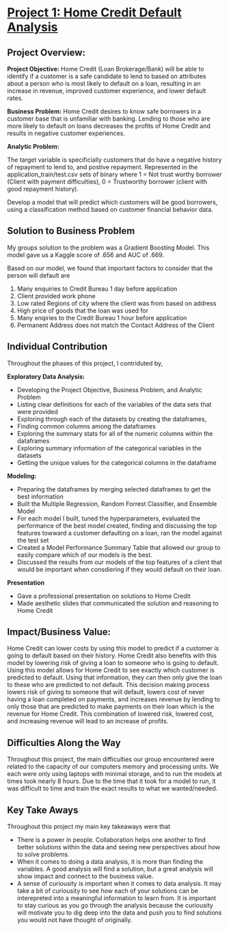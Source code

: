 
# [Project 1: Home Credit Default Analysis](https://github.com/justinhamilton125/Justin-Hamilton-Portfolio)

## Project Overview:

**Project Objective:** 
Home Credit (Loan Brokerage/Bank) will be able to identify if a customer is a safe candidate to lend to based on attributes about a person who is most likely to default on a loan, resulting in an increase in revenue, improved customer experience, and lower default rates.

**Business Problem:**
Home Credit desires to know safe borrowers in a customer base that is unfamiliar with banking. Lending to those who are more likely to default on loans decreases the profits of Home Credit and results in negative customer experiences.

**Analytic Problem:**

The target variable is specificially customers that do have a negative history of repayment to lend to, and postive repayment. Represented in the application_train/test.csv sets of binary where 1 = Not trust worthy borrower (Client with payment difficulties), 0 = Trustworthy borrower (client with good repayment history).

Develop a model that will predict which customers will be good borrowers, using a classification method based on customer financial behavior data.

## Solution to Business Problem
My groups solution to the problem was a Gradient Boosting Model. This model gave us a Kaggle score of .656 and AUC of .669. 

Based on our model, we found that important factors to consider that the person will default are

1. Many enquiries to Credit Bureau 1 day before application
2. Client provided work phone
3. Low rated Regions of city where the client was from based on address
4. High price of goods that the loan was used for
5. Many enqiries to the Credit Bureau 1 hour before application
6. Permanent Address does not match the Contact Address of the Client


## Individual Contribution
Throughout the phases of this project, I contriduted by, 

**Exploratory Data Analysis:**

- Developing the Project Objective, Business Problem, and Analytic Problem
- Listing clear definitions for each of the variables of the data sets that were provided
- Exploring through each of the datasets by creating the dataframes,
- Finding common columns among the dataframes
- Exploring the summary stats for all of the numeric columns within the dataframes
- Exploring summary information of the categorical variables in the datasets
- Getting the unique values for the categorical columns in the dataframe

**Modeling:**
- Preparing the dataframes by merging selected dataframes to get the best information
- Built the Multiple Regression, Random Forrest Classifier, and Ensemble Model
- For each model I built, tuned the hyperparameters, evaluated the performance of the best model created, finding and discussing the top features towward a customer defaulting on a loan, ran the model against the test set
- Created a Model Performance Summary Table that allowed our group to easily compare which of our models is the best.
- Discussed the results from our models of the top features of a client that would be important when consdiering if they would default on their loan. 

**Presentation**
- Gave a professional presentation on solutions to Home Credit
- Made aesthetic slides that communicated the solution and reasoning to Home Credit

## Impact/Business Value:

Home Credit can lower costs by using this model to predict if a customer is going to default based on their history. Home Credit also benefits with this model by lowering risk of giving a loan to someone who is going to default. Using this model allows for Home Credit to see exactly which customer is predicted to default. Using that information, they can then only give the loan to these who are predicted to not default. This decision making process lowers risk of giving to someone that will default, lowers cost of never having a loan completed on payments, and increases revenue by lending to only those that are predicted to make payments on their loan which is the revenue for Home Credit. This combination of lowered risk, lowered cost, and increasing revenue will lead to an increase of profits.


## Difficulties Along the Way
Throughout this project, the main difficulties our group encountered were related to the capacity of our computers memory and processing units. We each were only using laptops with minimal storage, and to run the models at times took nearly 8 hours. Due to the time that it took for a model to run, it was difficult to time and train the exact results to what we wanted/needed.


## Key Take Aways
Throughout this project my main key takeaways were that 
- There is a power in people. Collaboration helps one another to find better solutions within the data and seeing new perspectives about how to solve problems.
- When it comes to doing a data analysis, it is more than finding the variables. A good analysis will find a solution, but a great analysis will show impact and connect to the business value.
- A sense of curiousity is important when it comes to data analysis. It may take a bit of curiousity to see how each of your solutions can be interepreted into a meaningful information to learn from. It is important to stay curious as you go through the analysis because the curiousity will motivate you to dig deep into the data and push you to find solutions you would not have thought of originally.
